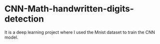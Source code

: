 # CNN-Math-handwritten-digits-detection
It is a deep learning project where I used the Mnist dataset to train the CNN model.

